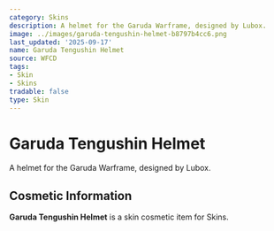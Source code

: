```yaml
---
category: Skins
description: A helmet for the Garuda Warframe, designed by Lubox.
image: ../images/garuda-tengushin-helmet-b8797b4cc6.png
last_updated: '2025-09-17'
name: Garuda Tengushin Helmet
source: WFCD
tags:
- Skin
- Skins
tradable: false
type: Skin
---
```


# Garuda Tengushin Helmet

A helmet for the Garuda Warframe, designed by Lubox.

## Cosmetic Information

**Garuda Tengushin Helmet** is a skin cosmetic item for Skins.

